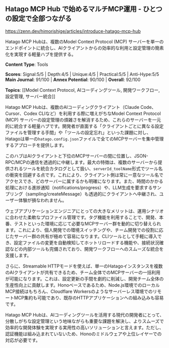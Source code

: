 ## Hatago MCP Hub で始めるマルチMCP運用 - ひとつの設定で全部つながる

https://zenn.dev/himorishige/articles/introduce-hatago-mcp-hub

Hatago MCP Hubは、複数のModel Context Protocol (MCP) サーバーを単一のエンドポイントに統合し、AIクライアントからの効率的な利用と設定管理の簡素化を実現する軽量ハブを提供する。

**Content Type**: Tools

**Scores**: Signal:5/5 | Depth:4/5 | Unique:4/5 | Practical:5/5 | Anti-Hype:5/5
**Main Journal**: 91/100 | **Annex Potential**: 90/100 | **Overall**: 92/100

**Topics**: [[Model Context Protocol, AIコーディングツール, 開発ワークフロー, 設定管理, サーバー統合]]

Hatago MCP Hubは、複数のAIコーディングクライアント（Claude Code、Cursor、Codex CLIなど）を利用する際に増えがちなModel Context Protocol (MCP) サーバーの設定管理の煩雑さを解消するため、これらのサーバーを一元的に統合する軽量ハブです。開発者が直面する「クライアントごとに異なる設定ファイルを管理する手間」や「ツールの設定忘れ」といった課題に対し、Hatagoは単一の`hatago.config.json`ファイルで全てのMCPサーバーを集中管理するアプローチを提供します。

このハブはAIクライアントと下位のMCPサーバーの間に位置し、JSON-RPC/MCPの通信を透過的に中継します。最大の特徴は、複数のサーバーから提供されるツールを統合カタログとして扱い、`serverId_toolName`形式でツール名の衝突を回避する点です。これにより、クライアント側は常に一意なツール名でアクセスでき、どのサーバーに属するかも明確になります。また、時間のかかる処理における進捗通知（notifications/progress）や、LLM生成を要求するサンプリング（sampling/createMessage）も透過的にクライアントへ中継され、ユーザー体験が損なわれません。

ウェブアプリケーションエンジニアにとっての大きなメリットは、運用シナリオに合わせた柔軟なプロファイル管理です。タグ機能を利用することで、開発、本番、テストといった環境に応じて必要なMCPサーバー群を動的に切り替えられます。これにより、個人開発での環境スイッチングや、チーム開発での役割に応じたサーバー群の共有が極めて容易になります。CLIツールとして手軽に導入でき、設定ファイルの変更を自動検知してホットリロードする機能や、接続状況確認などの内部ツールも完備されており、開発ワークフローへのスムーズな統合を支援します。

さらに、Streamable HTTPモードを使えば、単一のHatagoインスタンスを複数のAIクライアントが共有できるため、チーム全体でのMCPサーバーの一括利用が可能になります。これは、設定更新の手間を劇的に削減し、開発チーム全体の生産性向上に貢献します。Honoベースであるため、Node.js環境でのローカルMCP接続はもちろん、Cloudflare Workersのようなサーバーレス環境でのリモートMCP集約も可能であり、既存のHTTPアプリケーションへの組み込みも容易です。

Hatago MCP Hubは、AIコーディングツールを活用する現代の開発者にとって、分散しがちな設定管理という地味ながらも重要な課題を解決し、よりスムーズで効率的な開発体験を実現する実用性の高いソリューションと言えます。ただし、認証機能は組み込まれていないため、Honoのミドルウェアや上位レイヤーでの対応が必要です。